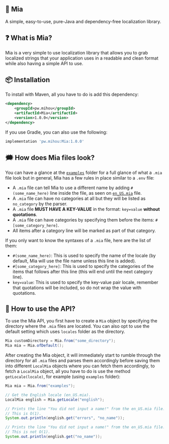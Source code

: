 ## 🌠 Mia
A simple, easy-to-use, pure-Java and dependency-free localization library.

## ❓ What is Mia?
Mia is a very simple to use localization library that allows you to grab localized strings that your application 
uses in a readable and clean format while also having a simple API to use.

## 📦 Installation
To install with Maven, all you have to do is add this dependency:
```xml
<dependency>
    <groupId>pw.mihou</groupId>
    <artifactId>Mia</artifactId>
    <version>1.0.0</version>
</dependency>
```

If you use Gradle, you can also use the following:
```groovy
implementation 'pw.mihou:Mia:1.0.0'
```

## 🗯 How does Mia files look?
You can have a glance at the [`examples`](https://github.com/ShindouMihou/Mia/tree/master/examples) folder for a full glance of what a `.mia` file look but in general, Mia has 
a few rules in place similar to a `.env` file:
- A `.mia` file can tell Mia to use a different name by adding `#(some_name_here)` line inside the file, as seen on [`en_US.mia`](https://github.com/ShindouMihou/Mia/blob/master/examples/en_US.mia) file.
- A `.mia` file can have no categories at all but they will be listed as `no_category` by the parser.
- A `.mia` file **MUST HAVE A KEY-VALUE** in the format: `key=value` **without quotations**.
- A `.mia` file can have categories by specifying them before the items: `#[some_category_here]`.
- All items after a category line will be marked as part of that category.

If you only want to know the syntaxes of a `.mia` file, here are the list of them:
- `#(some_name_here)`: This is used to specify the name of the locale (by default, Mia will use the file name unless this line is added).
- `#[some_category_here]`: This is used to specify the categories of the items that follows after this line (this will end until the next category line).
- `key=value`: This is used to specify the key-value pair locale, remember that quotations will be included, so do not wrap the value with quotations.

## 🎁 How to use the API?
To use the Mia API, you first have to create a `Mia` object by specifying the directory where the `.mia` files are located. You can 
also opt to use the default setting which uses `locales` folder as the directory.
```java
Mia customDirectory = Mia.from("some_directory");
Mia mia = Mia.ofDefault();
```

After creating the Mia object, it will immediately start to rumble through the directory for all `.mia` files and parses them accordingly
before saving them into different `LocalMia` objects where you can fetch them accordingly, to fetch a `LocalMia` object, 
all you have to do is use the method `getLocale(locale)`, for example (using `examples` folder):
```java
Mia mia = Mia.from("examples");

// Get the English locale (en_US.mia).
LocalMia english = Mia.getLocale("english");

// Prints the line "You did not input a name!" from the en_US.mia file.
// This is O(1).
System.out.println(english.get("errors", "no_name"));

// Prints the line "You did not input a name!" from the en_US.mia file.
// This is not O(1).
System.out.println(english.get("no_name"));
```
